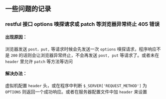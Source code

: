 ## 一些问题的记录

### restful 接口 options 嗅探请求或 patch 等浏览器异常终止 405 错误

#### 出现原因：

浏览器发送 `post，put,` 等请求时候会先发送一次 `options` 嗅探请求，程序响应不是 `200` 的话则会让浏览器异常终止，不会再发送 `post, put` 等请求了。或者未在 `header` 里允许 `patch` 等方法等访问

#### 解决办法：

虚拟机配置 `header` 头，或在程序中判断 `$_SERVER['REQUEST_METHOD']` 为 `OPTIONS` 则返回一个成功响应。或者在服务器配置文件中加 `header` 来设置